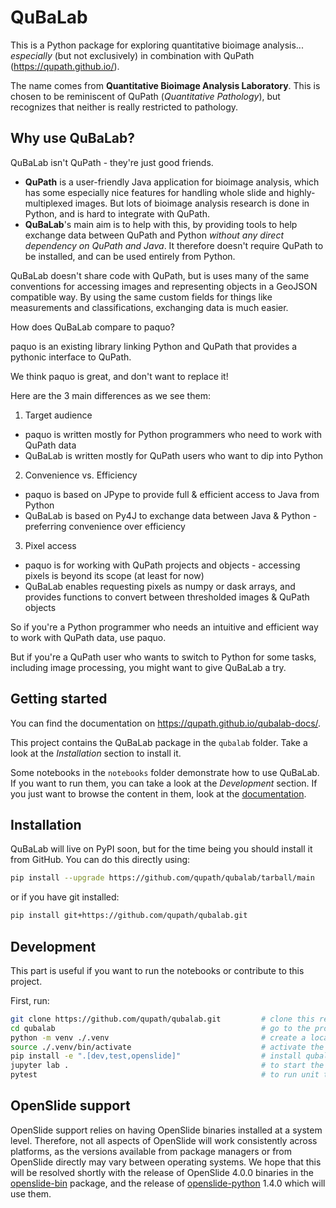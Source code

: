 # QuBaLab

This is a Python package for exploring quantitative bioimage analysis...
*especially* (but not exclusively) in
combination with QuPath (https://qupath.github.io/).

The name comes from **Quantitative Bioimage Analysis Laboratory**.
This is chosen to be reminiscent of QuPath (*Quantitative Pathology*),
but recognizes that neither is really restricted to pathology.

## Why use QuBaLab?

QuBaLab isn't QuPath - they're just good friends.

* **QuPath** is a user-friendly Java application for bioimage analysis,
    which has some especially nice features for
    handling whole slide and highly-multiplexed images.
    But lots of bioimage analysis research is done in Python,
    and is hard to integrate with QuPath.
* **QuBaLab**'s main aim is to help with this, by providing tools to help
    exchange data between QuPath and Python
    *without any direct dependency on QuPath and Java*.
    It therefore doesn't require QuPath to be installed, and
    can be used entirely from Python.

QuBaLab doesn't share code with QuPath, but is uses many of the same conventions
for accessing images and representing objects in a GeoJSON compatible way.
By using the same custom fields for things like measurements and classifications,
exchanging data is much easier.

How does QuBaLab compare to paquo?

paquo is an existing library linking Python and QuPath that provides a pythonic interface to QuPath.

We think paquo is great, and don't want to replace it!

Here are the 3 main differences as we see them:

1. Target audience
  - paquo is written mostly for Python programmers who need to work with QuPath data
  - QuBaLab is written mostly for QuPath users who want to dip into Python
2. Convenience vs. Efficiency
  - paquo is based on JPype to provide full & efficient access to Java from Python
  - QuBaLab is based on Py4J to exchange data between Java & Python - preferring convenience over efficiency
3. Pixel access
  - paquo is for working with QuPath projects and objects - accessing pixels is beyond its scope (at least for now)
  - QuBaLab enables requesting pixels as numpy or dask arrays, and provides functions to convert between thresholded images & QuPath objects

So if you're a Python programmer who needs an intuitive and efficient way to work with QuPath data, use paquo.

But if you're a QuPath user who wants to switch to Python for some tasks, including image processing, you might want to give QuBaLab a try.

## Getting started

You can find the documentation on https://qupath.github.io/qubalab-docs/.

This project contains the QuBaLab package in the `qubalab` folder.
Take a look at the *Installation* section to install it.

Some notebooks in the `notebooks` folder demonstrate how to use QuBaLab.
If you want to run them, you can take a look at the *Development* section.
If you just want to browse the content in them, look at the
[documentation](https://qupath.github.io/qubalab/notebooks.html).

## Installation

QuBaLab will live on PyPI soon, but for the time being you should install it from
GitHub. You can do this directly using:

```bash
pip install --upgrade https://github.com/qupath/qubalab/tarball/main
```

or if you have git installed:

```bash
pip install git+https://github.com/qupath/qubalab.git
```

## Development

This part is useful if you want to run the notebooks or contribute to this project.

First, run:

```bash
git clone https://github.com/qupath/qubalab.git         # clone this repository
cd qubalab                                              # go to the project directory
python -m venv ./.venv                                  # create a local virual environment
source ./.venv/bin/activate                             # activate the venv
pip install -e ".[dev,test,openslide]"                  # install qubalab (-e means changes are loaded dynamically)
jupyter lab .                                           # to start the Jupyter notebooks
pytest                                                  # to run unit tests
```

## OpenSlide support

OpenSlide support relies on having OpenSlide binaries installed at a system
level. Therefore, not all aspects of OpenSlide will work consistently across
platforms, as the versions available from package managers or from OpenSlide
directly may vary between operating systems. We hope that this will be resolved
shortly with the release of OpenSlide 4.0.0 binaries in the 
[openslide-bin](https://pypi.org/project/openslide-bin/) package,
and the release of [openslide-python](https://pypi.org/project/openslide-python/)
1.4.0 which will use them.
